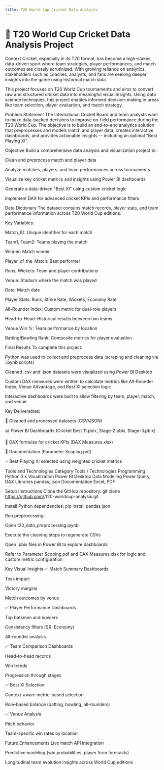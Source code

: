 ```yaml
---
title: T20 World Cup Cricket Data Analysis
---
```


# 🏏 T20 World Cup Cricket Data Analysis Project

Context
Cricket, especially in its T20 format, has become a high-stakes, data-driven sport where team strategies, player performances, and match outcomes are closely scrutinized. With growing reliance on analytics, stakeholders such as coaches, analysts, and fans are seeking deeper insights into the game using historical match data.

This project focuses on T20 World Cup tournaments and aims to convert raw and structured cricket data into meaningful visual insights. Using data science techniques, this project enables informed decision-making in areas like team selection, player evaluation, and match strategy.

Problem Statement
The International Cricket Board and team analysts want to make data-backed decisions to improve on-field performance during the T20 World Cup. The objective is to build an end-to-end analytics solution that preprocesses and models match and player data, creates interactive dashboards, and provides actionable insights — including an optimal "Best Playing XI".

Objective
Build a comprehensive data analysis and visualization project to:

Clean and preprocess match and player data

Analyze matches, players, and team performances across tournaments

Visualize key cricket metrics and insights using Power BI dashboards

Generate a data-driven "Best XI" using custom cricket logic

Implement DAX for advanced cricket KPIs and performance filters

Data Dictionary
The dataset contains match records, player stats, and team performance information across T20 World Cup editions.

Key Variables:

Match_ID: Unique identifier for each match

Team1, Team2: Teams playing the match

Winner: Match winner

Player_of_the_Match: Best performer

Runs, Wickets: Team and player contributions

Venue: Stadium where the match was played

Date: Match date

Player Stats: Runs, Strike Rate, Wickets, Economy Rate

All-Rounder Index: Custom metric for dual-role players

Head-to-Head: Historical results between two teams

Venue Win %: Team performance by location

Batting/Bowling Rank: Composite metrics for player evaluation

Final Results
To complete this project:

Python was used to collect and preprocess data (scraping and cleaning via .ipynb scripts)

Cleaned .csv and .json datasets were visualized using Power BI Desktop

Custom DAX measures were written to calculate metrics like All-Rounder Index, Venue Advantage, and Best XI selection logic

Interactive dashboards were built to allow filtering by team, player, match, and venue

Key Deliverables:

🧹 Cleaned and processed datasets (CSV/JSON)

📊 Power BI Dashboards (Cricket Best 11.pbix, Stage-2.pbix, Stage-3.pbix)

🧮 DAX formulas for cricket KPIs (DAX Measures.xlsx)

🧾 Documentation (Parameter Scoping.pdf)

💡 Best Playing XI selected using weighted cricket metrics

Tools and Technologies
Category	Tools / Technologies
Programming	Python 3.x
Visualization	Power BI Desktop
Data Modeling	Power Query, DAX
Libraries	pandas, json
Documentation	Excel, PDF

Setup Instructions
Clone the GitHub repository:
git clone https://github.com/<your-username>/t20-worldcup-analysis.git

Install Python dependencies:
pip install pandas json

Run preprocessing:

Open t20_data_preprocessing.ipynb

Execute the cleaning steps to regenerate CSVs

Open .pbix files in Power BI to explore dashboards

Refer to Parameter Scoping.pdf and DAX Measures.xlsx for logic and custom metric configuration

Key Visual Insights
✅ Match Summary Dashboards

Toss impact

Victory margins

Match outcomes by venue

✅ Player Performance Dashboards

Top batsmen and bowlers

Consistency filters (SR, Economy)

All-rounder analysis

✅ Team Comparison Dashboards

Head-to-head records

Win trends

Progression through stages

✅ Best XI Selection

Context-aware metric-based selection

Role-based balance (batting, bowling, all-rounders)

✅ Venue Analysis

Pitch behavior

Team-specific win rates by location

Future Enhancements
Live match API integration

Predictive modeling (win probabilities, player form forecasts)

Longitudinal team evolution insights across World Cup editions
